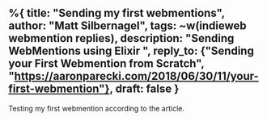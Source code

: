 %{
  title: "Sending my first webmentions",
  author: "Matt Silbernagel",
  tags: ~w(indieweb webmention replies),
  description: "Sending WebMentions using Elixir ",
  reply_to: {"Sending your First Webmention from Scratch", "https://aaronparecki.com/2018/06/30/11/your-first-webmention"},
  draft: false
}
---

Testing my first webmention according to the article.
